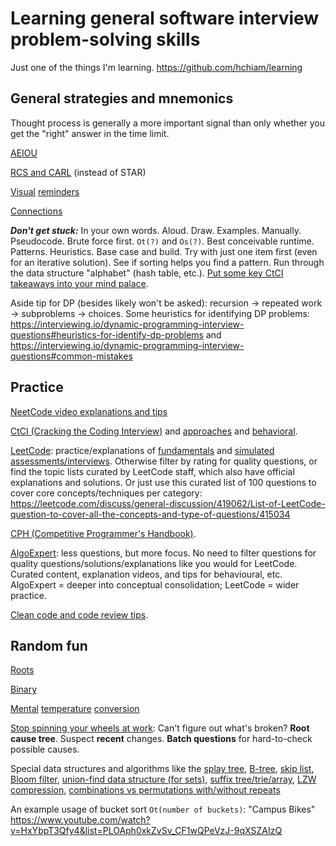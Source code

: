 # Learning general software interview problem-solving skills

Just one of the things I'm learning. https://github.com/hchiam/learning

## General strategies and mnemonics

Thought process is generally a more important signal than only whether you get the "right" answer in the time limit.

[AEIOU](https://hchiam.blogspot.com/2019/03/programming-problem-solving-mnemonic.html)

[RCS and CARL](https://www.youtube.com/watch?v=QrmDmQ7ZivM) (instead of STAR)

[Visual](https://hchiam.blogspot.com/2017/02/10-programming-data-structures-and-algorithms-in-pictures.html) [reminders](https://hchiam.blogspot.com/2019/03/random-visual-mnemonics-for-programming.html)

[Connections](https://hchiam.blogspot.com/2016/11/learning-faster-and-memory-structures.html)

_**Don't get stuck:**_ In your own words. Aloud. Draw. Examples. Manually. Pseudocode. Brute force first. `Ot(?)` and `Os(?)`. Best conceivable runtime. Patterns. Heuristics. Base case and build. Try with just one item first (even for an iterative solution). See if sorting helps you find a pattern. Run through the data structure "alphabet" (hash table, etc.). [Put some key CtCI takeaways into your mind palace](https://app.memrise.com/course/6044034/abridged-ctci-mp-71/).

Aside tip for DP (besides likely won't be asked): recursion -> repeated work -> subproblems -> choices. Some heuristics for identifying DP problems: https://interviewing.io/dynamic-programming-interview-questions#heuristics-for-identify-dp-problems and https://interviewing.io/dynamic-programming-interview-questions#common-mistakes

## Practice

[NeetCode video explanations and tips](https://www.youtube.com/playlist?list=PLot-Xpze53leF0FeHz2X0aG3zd0mr1AW_)

[CtCI (Cracking the Coding Interview)](https://www.crackingthecodinginterview.com) and [approaches](https://www.crackingthecodinginterview.com/uploads/6/5/2/8/6528028/cracking_the_coding_skills_-_v6.pdf) and [behavioral](https://www.crackingthecodinginterview.com/uploads/6/5/2/8/6528028/cracking_the_soft_skills_-_v6.pdf).

[LeetCode](https://leetcode.com): practice/explanations of [fundamentals](https://leetcode.com/explore/learn) and [simulated assessments/interviews](https://leetcode.com/assessment). Otherwise filter by rating for quality questions, or find the topic lists curated by LeetCode staff, which also have official explanations and solutions. Or just use this curated list of 100 questions to cover core concepts/techniques per category: https://leetcode.com/discuss/general-discussion/419062/List-of-LeetCode-question-to-cover-all-the-concepts-and-type-of-questions/415034

[CPH (Competitive Programmer's Handbook)](https://github.com/pllk/cphb).

[AlgoExpert](https://www.algoexpert.io): less questions, but more focus. No need to filter questions for quality questions/solutions/explanations like you would for LeetCode. Curated content, explanation videos, and tips for behavioural, etc. AlgoExpert = deeper into conceptual consolidation; LeetCode = wider practice.

[Clean code and code review tips](https://github.com/hchiam/random-code-tips).

## Random fun

[Roots](https://hchiam.blogspot.com/2017/10/mentally-finding-roots-and-squares-or.html)

[Binary](https://hchiam.blogspot.com/2015/09/how-to-quickly-convert-binary-to-decimal.html)

[Mental](https://hchiam.blogspot.com/2017/08/google-voice-mental-temperature-converter.html) [temperature](https://hchiam.blogspot.com/2016/09/how-to-convert-temperature-quickly-in.html) [conversion](https://hchiam.blogspot.com/2015/12/how-to-convert-temperature-f-c-quickly.html)

[Stop spinning your wheels at work](https://willmurphyscode.net/2016/04/06/learning-hack-recognize-and-interrupt-wheel-spinning): Can't figure out what's broken?
**Root cause tree**. Suspect **recent** changes. **Batch questions** for hard-to-check possible causes.

Special data structures and algorithms like the [splay tree](https://github.com/hchiam/learning-splay-tree), [B-tree](https://github.com/hchiam/learning-b-tree), [skip list](https://github.com/hchiam/learning-skip-list), [Bloom filter](https://github.com/hchiam/learning-bloom-filter), [union-find data structure (for sets)](https://github.com/hchiam/learning-union-find), [suffix tree/trie/array](https://github.com/hchiam/learning-suffix-tree), [LZW compression](https://github.com/hchiam/learning-lzw), [combinations vs permutations with/without repeats](https://github.com/hchiam/learning-combinations-vs-permutations)

An example usage of bucket sort `Ot(number of buckets)`: "Campus Bikes" https://www.youtube.com/watch?v=HxYbpT3Qfy4&list=PLOAph0xkZvSv_CF1wQPeVzJ-9qXSZAIzQ
